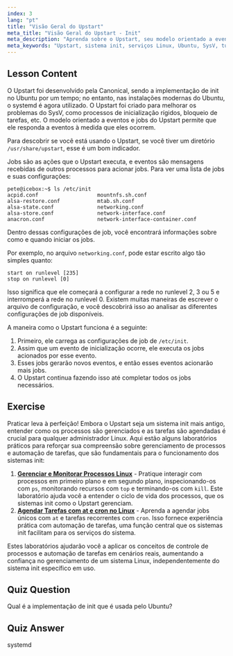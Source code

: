```yaml
---
index: 3
lang: "pt"
title: "Visão Geral do Upstart"
meta_title: "Visão Geral do Upstart - Init"
meta_description: "Aprenda sobre o Upstart, seu modelo orientado a eventos e como ele gerencia serviços no Linux. Entenda as configurações de jobs do Upstart e seu papel como um sistema init."
meta_keywords: "Upstart, sistema init, serviços Linux, Ubuntu, SysV, tutorial para iniciantes, guia Linux"
---
```


## Lesson Content

O Upstart foi desenvolvido pela Canonical, sendo a implementação de init no Ubuntu por um tempo; no entanto, nas instalações modernas do Ubuntu, o systemd é agora utilizado. O Upstart foi criado para melhorar os problemas do SysV, como processos de inicialização rígidos, bloqueio de tarefas, etc. O modelo orientado a eventos e jobs do Upstart permite que ele responda a eventos à medida que eles ocorrem.

Para descobrir se você está usando o Upstart, se você tiver um diretório `/usr/share/upstart`, esse é um bom indicador.

Jobs são as ações que o Upstart executa, e eventos são mensagens recebidas de outros processos para acionar jobs. Para ver uma lista de jobs e suas configurações:

```plaintext
pete@icebox:~$ ls /etc/init
acpid.conf                   mountnfs.sh.conf
alsa-restore.conf            mtab.sh.conf
alsa-state.conf              networking.conf
alsa-store.conf              network-interface.conf
anacron.conf                 network-interface-container.conf
```

Dentro dessas configurações de job, você encontrará informações sobre como e quando iniciar os jobs.

Por exemplo, no arquivo `networking.conf`, pode estar escrito algo tão simples quanto:

```plaintext
start on runlevel [235]
stop on runlevel [0]
```

Isso significa que ele começará a configurar a rede no runlevel 2, 3 ou 5 e interromperá a rede no runlevel 0. Existem muitas maneiras de escrever o arquivo de configuração, e você descobrirá isso ao analisar as diferentes configurações de job disponíveis.

A maneira como o Upstart funciona é a seguinte:

1. Primeiro, ele carrega as configurações de job de `/etc/init`.
2. Assim que um evento de inicialização ocorre, ele executa os jobs acionados por esse evento.
3. Esses jobs gerarão novos eventos, e então esses eventos acionarão mais jobs.
4. O Upstart continua fazendo isso até completar todos os jobs necessários.

## Exercise

Praticar leva à perfeição! Embora o Upstart seja um sistema init mais antigo, entender como os processos são gerenciados e as tarefas são agendadas é crucial para qualquer administrador Linux. Aqui estão alguns laboratórios práticos para reforçar sua compreensão sobre gerenciamento de processos e automação de tarefas, que são fundamentais para o funcionamento dos sistemas init:

1. **[Gerenciar e Monitorar Processos Linux](https://labex.io/pt/labs/comptia-manage-and-monitor-linux-processes-590864)** - Pratique interagir com processos em primeiro plano e em segundo plano, inspecionando-os com `ps`, monitorando recursos com `top` e terminando-os com `kill`. Este laboratório ajuda você a entender o ciclo de vida dos processos, que os sistemas init como o Upstart gerenciam.
2. **[Agendar Tarefas com at e cron no Linux](https://labex.io/pt/labs/comptia-schedule-tasks-with-at-and-cron-in-linux-590870)** - Aprenda a agendar jobs únicos com `at` e tarefas recorrentes com `cron`. Isso fornece experiência prática com automação de tarefas, uma função central que os sistemas init facilitam para os serviços do sistema.

Estes laboratórios ajudarão você a aplicar os conceitos de controle de processos e automação de tarefas em cenários reais, aumentando a confiança no gerenciamento de um sistema Linux, independentemente do sistema init específico em uso.

## Quiz Question

Qual é a implementação de init que é usada pelo Ubuntu?

## Quiz Answer

systemd
